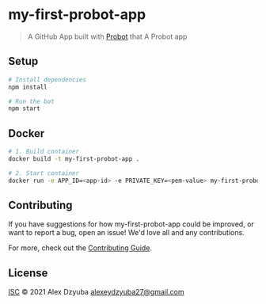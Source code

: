 # my-first-probot-app

> A GitHub App built with [Probot](https://github.com/probot/probot) that A Probot app

## Setup

```sh
# Install dependencies
npm install

# Run the bot
npm start
```

## Docker

```sh
# 1. Build container
docker build -t my-first-probot-app .

# 2. Start container
docker run -e APP_ID=<app-id> -e PRIVATE_KEY=<pem-value> my-first-probot-app
```

## Contributing

If you have suggestions for how my-first-probot-app could be improved, or want to report a bug, open an issue! We'd love all and any contributions.

For more, check out the [Contributing Guide](CONTRIBUTING.md).

## License

[ISC](LICENSE) © 2021 Alex Dzyuba <alexeydzyuba27@gmail.com>
